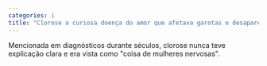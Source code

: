 ```yaml
---
categories: i
title: "Clorose a curiosa doença do amor que afetava garotas e desapareceu no século 20"
---
```

Mencionada em diagnósticos durante séculos, clorose nunca teve explicação clara e era vista como "coisa de mulheres nervosas".